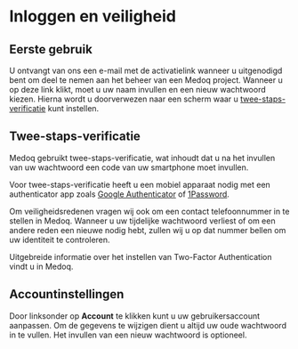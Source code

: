 # Inloggen en veiligheid

## Eerste gebruik

U ontvangt van ons een e-mail met de activatielink wanneer u uitgenodigd bent
om deel te nemen aan het beheer van een Medoq project. Wanneer u op deze link
klikt, moet u uw naam invullen en een nieuw wachtwoord kiezen. Hierna wordt
u doorverwezen naar een scherm waar u
[twee-staps-verificatie](#twee-staps-verificatie) kunt instellen.

## Twee-staps-verificatie

Medoq gebruikt twee-staps-verificatie, wat inhoudt dat u na het invullen van uw
wachtwoord een code van uw smartphone moet invullen.

Voor twee-staps-verificatie heeft u een mobiel apparaat nodig met een
authenticator app zoals [Google Authenticator](https://support.google.com/accounts/answer/1066447?hl=nl)
of [1Password](https://1password.com/pricing/).

Om veiligheidsredenen vragen wij ook om een contact telefoonnummer in te stellen in Medoq. Wanneer u uw tijdelijke wachtwoord
verliest of om een andere reden een nieuwe nodig hebt, zullen wij u op dat nummer bellen om
uw identiteit te controleren.

Uitgebreide informatie over het instellen van Two-Factor Authentication
vindt u in Medoq.

## Accountinstellingen

Door linksonder op **Account** te klikken kunt u uw gebruikersaccount
aanpassen. Om de gegevens te wijzigen dient u altijd uw oude wachtwoord in
te vullen. Het invullen van een nieuw wachtwoord is optioneel.

<screenshot src="/screenshots/medo/nl/accountinstellingen.png" />

